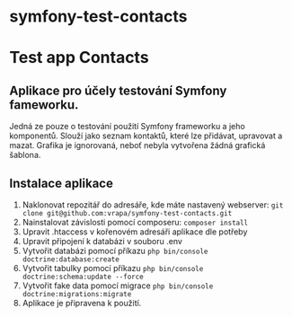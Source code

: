 # symfony-test-contacts
Test app Contacts
=================

Aplikace pro účely testování Symfony fameworku.
-----------------------------------------------
Jedná ze pouze o testování použití Symfony frameworku a jeho komponentů. 
Slouží jako seznam kontaktů, které lze přidávat, upravovat a mazat.
Grafika je ignorovaná, neboť nebyla vytvořena žádná grafická šablona.


Instalace aplikace
------------------
1. Naklonovat repozitář do adresáře, kde máte nastavený webserver: `git clone git@github.com:vrapa/symfony-test-contacts.git` 
2. Nainstalovat závislosti pomocí composeru: `composer install`
3. Upravit .htaccess v kořenovém adresáři aplikace dle potřeby
4. Upravit připojení k databázi v souboru .env
5. Vytvořit databázi pomocí příkazu `php bin/console doctrine:database:create`
6. Vytvořit tabulky pomocí příkazu `php bin/console doctrine:schema:update --force`
6. Vytvořit fake data pomocí migrace `php bin/console doctrine:migrations:migrate`
7. Aplikace je připravena k použití.